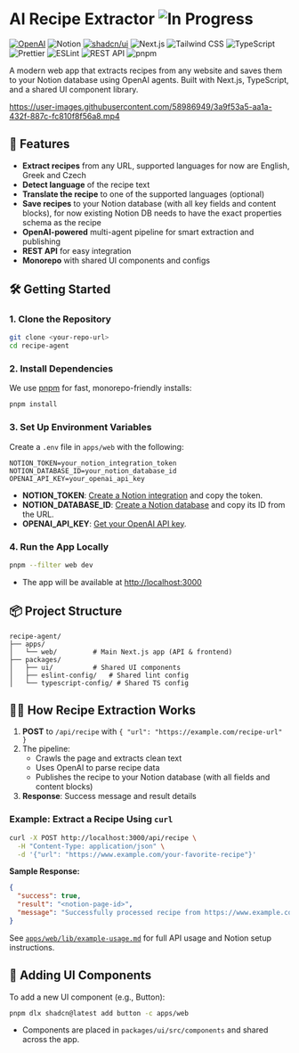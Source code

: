 # AI Recipe Extractor ![In Progress](https://img.shields.io/badge/IN%20PROGRESS-C23F84)

[![OpenAI](https://img.shields.io/badge/OpenAI-74aa9c?style=for-the-badge&logo=openai&logoColor=white)](#)
![Notion](https://img.shields.io/badge/Notion-000?style=for-the-badge&logo=notion&logoColor=white)
[![shadcn/ui](https://img.shields.io/badge/shadcn%2Fui-000?style=for-the-badge&logo=shadcnui&logoColor=fff)](#)
![Next.js](https://img.shields.io/badge/Next.js-000?style=for-the-badge&logo=nextdotjs&logoColor=white)
![Tailwind CSS](https://img.shields.io/badge/Tailwind_CSS-38B2AC?style=for-the-badge&logo=tailwind-css&logoColor=white)
![TypeScript](https://img.shields.io/badge/TypeScript-007ACC?style=for-the-badge&logo=typescript&logoColor=white)
![Prettier](https://img.shields.io/badge/prettier-%23F7B93E.svg?style=for-the-badge&logo=prettier&logoColor=black)
![ESLint](https://img.shields.io/badge/ESLint-4B32C3?style=for-the-badge&logo=eslint&logoColor=white)
![REST API](https://img.shields.io/badge/REST_API-%23EE2950.svg?style=for-the-badge&logo=fastapi&logoColor=white)
![pnpm](https://img.shields.io/badge/pnpm-222?style=for-the-badge&logo=pnpm&logoColor=F69220)

A modern web app that extracts recipes from any website and saves them to your Notion database using OpenAI agents. Built with Next.js, TypeScript, and a shared UI component library.

https://user-images.githubusercontent.com/58986949/3a9f53a5-aa1a-432f-887c-fc810f8f56a8.mp4

## 🚀 Features

- **Extract recipes** from any URL, supported languages for now are English, Greek and Czech
- **Detect language** of the recipe text
- **Translate the recipe** to one of the supported languages (optional)
- **Save recipes** to your Notion database (with all key fields and content blocks), for now existing Notion DB needs to have the exact properties schema as the recipe
- **OpenAI-powered** multi-agent pipeline for smart extraction and publishing
- **REST API** for easy integration
- **Monorepo** with shared UI components and configs

## 🛠️ Getting Started

### 1. **Clone the Repository**

```bash
git clone <your-repo-url>
cd recipe-agent
```

### 2. **Install Dependencies**

We use [pnpm](https://pnpm.io/) for fast, monorepo-friendly installs:

```bash
pnpm install
```

### 3. **Set Up Environment Variables**

Create a `.env` file in `apps/web` with the following:

```env
NOTION_TOKEN=your_notion_integration_token
NOTION_DATABASE_ID=your_notion_database_id
OPENAI_API_KEY=your_openai_api_key
```

- **NOTION_TOKEN**: [Create a Notion integration](https://developers.notion.com/docs/create-a-notion-integration) and copy the token.
- **NOTION_DATABASE_ID**: [Create a Notion database](https://www.notion.so/help/guides/database) and copy its ID from the URL.
- **OPENAI_API_KEY**: [Get your OpenAI API key](https://platform.openai.com/account/api-keys).

### 4. **Run the App Locally**

```bash
pnpm --filter web dev
```

- The app will be available at [http://localhost:3000](http://localhost:3000)

## 📦 Project Structure

```
recipe-agent/
├── apps/
│   └── web/         # Main Next.js app (API & frontend)
├── packages/
│   ├── ui/          # Shared UI components
│   ├── eslint-config/   # Shared lint config
│   └── typescript-config/ # Shared TS config
```

## 🧑‍🍳 How Recipe Extraction Works

1. **POST** to `/api/recipe` with `{ "url": "https://example.com/recipe-url" }`
2. The pipeline:
   - Crawls the page and extracts clean text
   - Uses OpenAI to parse recipe data
   - Publishes the recipe to your Notion database (with all fields and content blocks)
3. **Response**: Success message and result details

### Example: Extract a Recipe Using `curl`

```bash
curl -X POST http://localhost:3000/api/recipe \
  -H "Content-Type: application/json" \
  -d '{"url": "https://www.example.com/your-favorite-recipe"}'
```

**Sample Response:**

```json
{
  "success": true,
  "result": "<notion-page-id>",
  "message": "Successfully processed recipe from https://www.example.com/your-favorite-recipe"
}
```

See [`apps/web/lib/example-usage.md`](apps/web/lib/example-usage.md) for full API usage and Notion setup instructions.

## 🧩 Adding UI Components

To add a new UI component (e.g., Button):

```bash
pnpm dlx shadcn@latest add button -c apps/web
```

- Components are placed in `packages/ui/src/components` and shared across the app.
